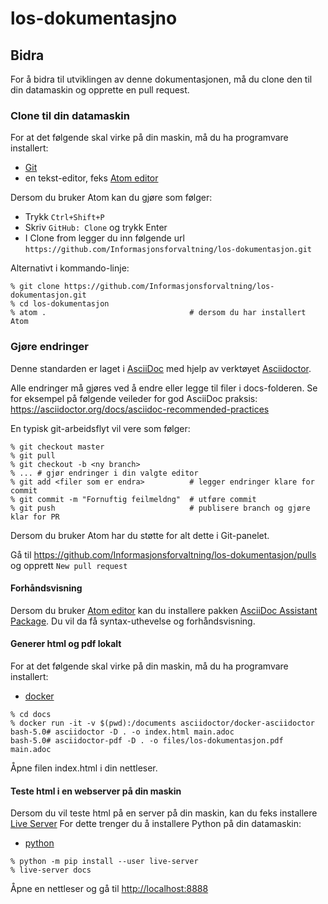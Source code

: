 # los-dokumentasjno

## Bidra

For å bidra til utviklingen av denne dokumentasjonen, må du clone den til din datamaskin og opprette en pull request.

### Clone til din datamaskin

For at det følgende skal virke på din maskin, må du ha programvare installert:  

- [Git](https://git-scm.com/)
- en tekst-editor, feks [Atom editor](https://atom.io/)

 Dersom du bruker Atom kan du gjøre som følger:  

- Trykk `Ctrl+Shift+P`
- Skriv `GitHub: Clone` og trykk Enter
- I Clone from legger du inn følgende url `https://github.com/Informasjonsforvaltning/los-dokumentasjon.git`

Alternativt i kommando-linje:

```Shell
% git clone https://github.com/Informasjonsforvaltning/los-dokumentasjon.git
% cd los-dokumentasjon
% atom .                                # dersom du har installert Atom
```

### Gjøre endringer

Denne standarden er laget i [AsciiDoc](http://asciidoc.org/) med hjelp av verktøyet [Asciidoctor](https://asciidoctor.org/).

Alle endringer må gjøres ved å endre eller legge til filer i docs-folderen. Se for eksempel på følgende veileder for god AsciiDoc praksis: <https://asciidoctor.org/docs/asciidoc-recommended-practices>

En typisk git-arbeidsflyt vil vere som følger:

```Shell
% git checkout master
% git pull
% git checkout -b <ny branch>
% ... # gjør endringer i din valgte editor
% git add <filer som er endra>          # legger endringer klare for commit
% git commit -m "Fornuftig feilmeldng"  # utføre commit
% git push                              # publisere branch og gjøre klar for PR
```

Dersom du bruker Atom har du støtte for alt dette i Git-panelet.

Gå til <https://github.com/Informasjonsforvaltning/los-dokumentasjon/pulls> og opprett `New pull request`

#### Forhåndsvisning

Dersom du bruker [Atom editor](https://atom.io/) kan du installere pakken [AsciiDoc Assistant Package](https://atom.io/packages/asciidoc-assistant).
Du vil da få syntax-uthevelse og forhåndsvisning.

#### Generer html og pdf lokalt

For at det følgende skal virke på din maskin, må du ha programvare installert:  

- [docker](https://www.docker.com/products/docker-desktop)

```Shell
% cd docs
% docker run -it -v $(pwd):/documents asciidoctor/docker-asciidoctor
bash-5.0# asciidoctor -D . -o index.html main.adoc
bash-5.0# asciidoctor-pdf -D . -o files/los-dokumentasjon.pdf main.adoc
```

Åpne filen index.html i din nettleser.

#### Teste html i en webserver på din maskin

Dersom du vil teste html på en server på din maskin, kan du feks installere [Live Server](https://pypi.org/project/live-server/)
For dette trenger du å installere Python på din datamaskin:

- [python](https://www.python.org/downloads/)

```Shell
% python -m pip install --user live-server
% live-server docs
```

Åpne en nettleser og gå til <http://localhost:8888>
